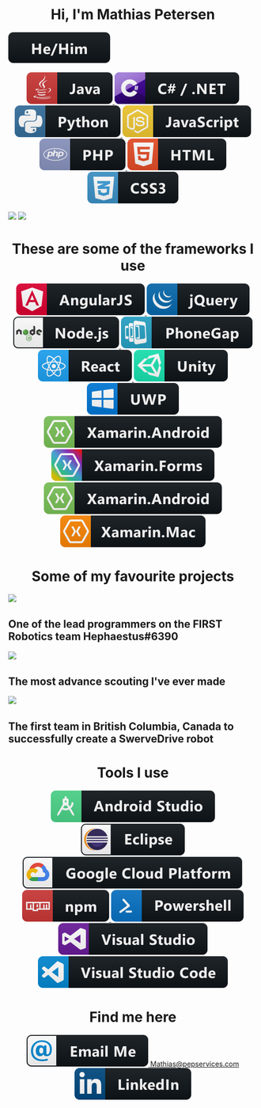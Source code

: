 <link rel="stylesheet" href="css/style.css"></link>
<h1 align="center" style="text-center"> Hi, I'm Mathias Petersen</h1>
<a  align="center" href="#">
    <img src="svg/other/pronouns.svg" alt="java" style="vertical-align:top margin:6px 4px">
</a> 

<p align="center">
  <a href="#">
    <img src="svg/languages/java.svg" alt="java" style="vertical-align:top margin:6px 4px">
  </a>  
  <a href="#">
    <img src="svg/languages/csharp.svg" alt="c#" style="vertical-align:top margin:6px 4px">
  </a>  
  <a href="#">
    <img src="svg/languages/python.svg" alt="pythom" style="vertical-align:top margin:6px 4px">
  </a>  
  <a href="#">
    <img src="svg/languages/javascript.svg" alt="js" style="vertical-align:top margin:6px 4px">
  </a>  
  <a href="#">
    <img src="svg/languages/php.svg" alt="php" style="vertical-align:top margin:6px 4px">
  </a>  
  <a href="#">
    <img src="svg/languages/html.svg" alt="html" style="vertical-align:top margin:6px 4px">
  </a>  
  <a href="#">
    <img src="svg/languages/css.svg" alt="css" style="vertical-align:top margin:6px 4px">
  </a>  
</p>

<div class="">
  <img  src="https://github-readme-stats.vercel.app/api?username=soz0&count_private=true&bg_color=55,020024,4c005d,79096d&text_color=ffffff" />
    <img  src="https://github-readme-stats.vercel.app/api/top-langs/?username=soz0&langs_count=3&bg_color=55,020024,4c005d,79096d&text_color=ffffff" />
</div>
<h1 align="center" style="text-center"> These are some of the frameworks I use</h1>
<p align="center">
  <a href="#">
    <img src="svg/frameworks/angular.svg" alt="java" style="vertical-align:top margin:6px 4px">
  </a>  
  <a href="#">
    <img src="svg/frameworks/jquery.svg" alt="c#" style="vertical-align:top margin:6px 4px">
  </a>  
  <a href="#">
    <img src="svg/frameworks/nodejs.svg" alt="pythom" style="vertical-align:top margin:6px 4px">
  </a>  
  <a href="#">
    <img src="svg/frameworks/phonegap.svg" alt="js" style="vertical-align:top margin:6px 4px">
  </a>  
  <a href="#">
    <img src="svg/frameworks/react.svg" alt="php" style="vertical-align:top margin:6px 4px">
  </a>  
  <a href="#">
    <img src="svg/frameworks/unity.svg" alt="html" style="vertical-align:top margin:6px 4px">
  </a>  
  <a href="#">
    <img src="svg/frameworks/uwp.svg" alt="css" style="vertical-align:top margin:6px 4px">
  </a> 
  <a href="#">
    <img src="svg/frameworks/xamarin.android.svg" alt="css" style="vertical-align:top margin:6px 4px">
  </a> 
  <a href="#">
    <img src="svg/frameworks/xamarin.forms.svg" alt="css" style="vertical-align:top margin:6px 4px">
  </a>  
  <a href="#">
    <img src="svg/frameworks/xamarin.ios.svg" alt="css" style="vertical-align:top margin:6px 4px">
  </a> 
  <a href="#">
    <img src="svg/frameworks/xamarin.mac.svg" alt="css" style="vertical-align:top margin:6px 4px">
  </a> 
</p>
<h1 align="center" style="text-center">Some of my favourite projects</h1>
<div class="">
  <img  src="https://github-readme-stats.vercel.app/api/pin/?username=FRC-6390&repo=FRC-Season-2022&bg_color=55,020024,4c005d,79096d&text_color=ffffff" /> <h2>One of the lead programmers on the FIRST Robotics team Hephaestus#6390</h2>
    <img  src="https://github-readme-stats.vercel.app/api/pin/?username=FRC-6390&repo=frc-prodromoi&bg_color=55,020024,4c005d,79096d&text_color=ffffff" /><h2>The most advance scouting I've ever made</h2>
    <img  src="https://github-readme-stats.vercel.app/api/pin/?username=FRC-6390&repo=Swerve2021&bg_color=55,020024,4c005d,79096d&text_color=ffffff" /><h2>The first team in British Columbia, Canada to successfully create a SwerveDrive robot</h2>
</div>
<h1 align="center" style="text-center">Tools I use</h1>
<p align="center">
  <a href="#">
    <img src="svg/tools/androidstudio.svg" alt="java" style="vertical-align:top margin:6px 4px">
  </a>  
  <a href="#">
    <img src="svg/tools/eclispe.svg" alt="c#" style="vertical-align:top margin:6px 4px">
  </a>  
  <a href="#">
    <img src="svg/tools/googlecloud.svg" alt="pythom" style="vertical-align:top margin:6px 4px">
  </a>  
  <a href="#">
    <img src="svg/tools/npm.svg" alt="js" style="vertical-align:top margin:6px 4px">
  </a>  
  <a href="#">
    <img src="svg/tools/powershell.svg" alt="php" style="vertical-align:top margin:6px 4px">
  </a>  
  <a href="#">
    <img src="svg/tools/vs.svg" alt="html" style="vertical-align:top margin:6px 4px">
  </a>  
  <a href="#">
    <img src="svg/tools/vscode.svg" alt="css" style="vertical-align:top margin:6px 4px">
  </a> 
</p>
<h1 align="center" style="text-center">Find me here</h1>
<p align="center">
  <a href="#">
    <img src="svg/other/email.svg" alt="java" style="vertical-align:top margin:6px 4px"> Mathias@pepservices.com
  </a>  
  <a href="#">
    <img src="svg/other/linkedin.svg" alt="c#" style="vertical-align:top margin:6px 4px">
  </a>  
</p>